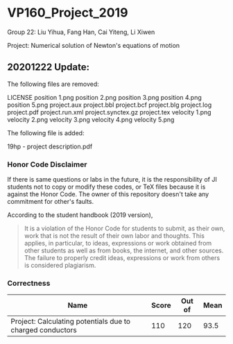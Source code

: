 # VP160_Project_2019
Group 22: Liu Yihua, Fang Han, Cai Yiteng, Li Xiwen

Project: Numerical solution of Newton's equations of motion

##  20201222 Update:

The following files are removed:

LICENSE
position 1.png
position 2.png
position 3.png
position 4.png
position 5.png
project.aux
project.bbl
project.bcf
project.blg
project.log
project.pdf
project.run.xml
project.synctex.gz
project.tex
velocity 1.png
velocity 2.png
velocity 3.png
velocity 4.png
velocity 5.png

The following file is added:

19hp - project description.pdf

### Honor Code Disclaimer

If there is same questions or labs in the future, it is the responsibility of JI students not to copy or modify these codes, or TeX files because it is against the Honor Code. The owner of this repository doesn't take any commitment for other's faults.

According to the student handbook (2019 version),

> It is a violation of the Honor Code for students to submit, as their own, work that is not the result of their own labor and thoughts. This applies, in particular, to ideas, expressions or work obtained from other students as well as from books, the internet, and other sources. The failure to properly credit ideas, expressions or work from others is considered plagiarism.

### Correctness

| Name                                                      | Score | Out of | Mean |
| --------------------------------------------------------- | ----- | ------ | ---- |
| Project: Calculating potentials due to charged conductors | 110   | 120    | 93.5 |
